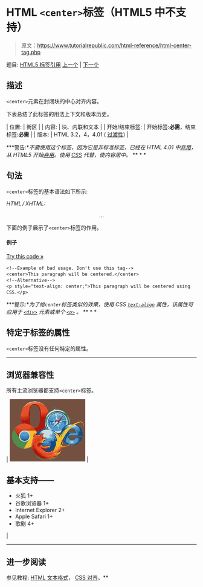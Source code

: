 # HTML `<center>`标签（HTML5 中不支持）

> 原文：<https://www.tutorialrepublic.com/html-reference/html-center-tag.php>

题目: [HTML5 标签引用](html5-tags.php) [上一个](html-caption-tag.php) | [下一个](html-cite-tag.php)

## 描述

`<center>`元素在封闭块的中心对齐内容。

下表总结了此标签的用法上下文和版本历史。

| 位置: | 街区 |
| 内容: | 块、内联和文本 |
| 开始/结束标签: | 开始标签:**必需**，结束标签:**必需** |
| 版本: | HTML 3.2，4，4.01 ( [过渡性](../html-tutorial/html-doctypes.php#html-transitional-doctype)) |

 ***警告:**不要使用这个标签，因为它是非标准标签，已经在 HTML 4.01 中[弃用](../definitions.php#deprecated)，从 HTML5 开始[弃用](../definitions.php#obsolete)。使用 [CSS](../css-tutorial/css-alignment.php) 代替，使内容居中。*  ** * *

## 句法

`<center>`标签的基本语法如下所示:

*HTML / XHTML:* <center> ... </center>

下面的例子展示了`<center>`标签的作用。

#### 例子

[Try this code »](../codelab.php?topic=html&file=center-tag "Try this code using online Editor")

```
<!--Example of bad usage. Don't use this tag-->
<center>This paragraph will be centered.</center>
<!--Alternative-->
<p style="text-align: center;">This paragraph will be centered using CSS.</p>
```

 ***提示:**为了给`center`标签类似的效果，使用 CSS [`text-align`](../css-reference/css-text-align-property.php) 属性，该属性可应用于 [`<div>`](html-div-tag.php) 元素或单个 [`<p>`](html-p-tag.php) 。*  ** * *

## 特定于标签的属性

`<center>`标签没有任何特定的属性。

* * *

## 浏览器兼容性

所有主流浏览器都支持`<center>`标签。

| ![Browsers Icon](img/e9331123c77668c1832e541c2fca1002.png) | 

## 基本支持——

*   火狐 1+
*   谷歌浏览器 1+
*   Internet Explorer 2+
*   Apple Safari 1+
*   歌剧 4+

 |

* * *

## 进一步阅读

参见教程: [HTML 文本格式](../html-tutorial/html-text-formatting.php)， [CSS 对齐](../css-tutorial/css-alignment.php)。**